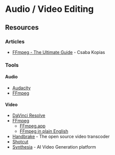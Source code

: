 # Audio / Video Editing

## Resources

### Articles

* [FFmpeg - The Ultimate Guide](https://img.ly/blog/ultimate-guide-to-ffmpeg/) - Csaba Kopias

### Tools

#### Audio

* [Audacity](https://www.audacityteam.org/)
* [FFmpeg](https://ffmpeg.org/)

#### Video

* [DaVinci Resolve](https://www.blackmagicdesign.com/products/davinciresolve)
* [FFmpeg](https://ffmpeg.org/)
  * [FFmpeg.app](https://ffmpeg.app/)
  * [FFmpeg in plain English](https://vidmix.app/ffmpeg-in-plain-english/)
* [Handbrake](https://handbrake.fr/) - The open source video transcoder
* [Shotcut](https://shotcut.org/)
* [Synthesia](https://www.synthesia.io/) - AI Video Generation platform
